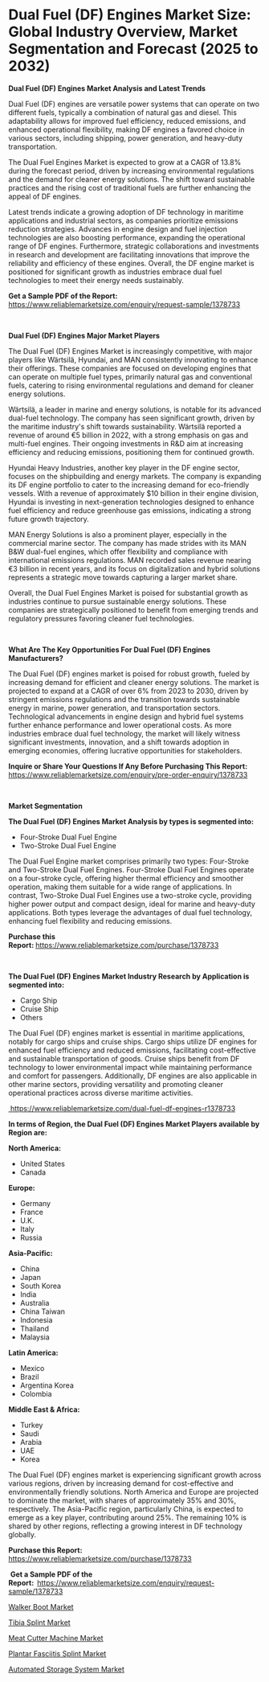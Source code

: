 <p><h1>Dual Fuel (DF) Engines Market Size: Global Industry Overview, Market Segmentation and Forecast (2025 to 2032)</h1></p><p><strong>Dual Fuel (DF) Engines Market Analysis and Latest Trends</strong></p>
<p><p>Dual Fuel (DF) engines are versatile power systems that can operate on two different fuels, typically a combination of natural gas and diesel. This adaptability allows for improved fuel efficiency, reduced emissions, and enhanced operational flexibility, making DF engines a favored choice in various sectors, including shipping, power generation, and heavy-duty transportation. </p><p>The Dual Fuel Engines Market is expected to grow at a CAGR of 13.8% during the forecast period, driven by increasing environmental regulations and the demand for cleaner energy solutions. The shift toward sustainable practices and the rising cost of traditional fuels are further enhancing the appeal of DF engines. </p><p>Latest trends indicate a growing adoption of DF technology in maritime applications and industrial sectors, as companies prioritize emissions reduction strategies. Advances in engine design and fuel injection technologies are also boosting performance, expanding the operational range of DF engines. Furthermore, strategic collaborations and investments in research and development are facilitating innovations that improve the reliability and efficiency of these engines. Overall, the DF engine market is positioned for significant growth as industries embrace dual fuel technologies to meet their energy needs sustainably.</p></p>
<p><strong>Get a Sample PDF of the Report:&nbsp;</strong> <a href="https://www.reliablemarketsize.com/enquiry/request-sample/1378733?utm_campaign=3117&utm_medium=2&utm_source=Github&utm_content=ia&utm_term=11042025&utm_id=dual-fuel-df-engines">https://www.reliablemarketsize.com/enquiry/request-sample/1378733</a></p>
<p>&nbsp;</p>
<p><strong>Dual Fuel (DF) Engines Major Market Players</strong></p>
<p><p>The Dual Fuel (DF) Engines Market is increasingly competitive, with major players like Wärtsilä, Hyundai, and MAN consistently innovating to enhance their offerings. These companies are focused on developing engines that can operate on multiple fuel types, primarily natural gas and conventional fuels, catering to rising environmental regulations and demand for cleaner energy solutions.</p><p>Wärtsilä, a leader in marine and energy solutions, is notable for its advanced dual-fuel technology. The company has seen significant growth, driven by the maritime industry's shift towards sustainability. Wärtsilä reported a revenue of around €5 billion in 2022, with a strong emphasis on gas and multi-fuel engines. Their ongoing investments in R&D aim at increasing efficiency and reducing emissions, positioning them for continued growth.</p><p>Hyundai Heavy Industries, another key player in the DF engine sector, focuses on the shipbuilding and energy markets. The company is expanding its DF engine portfolio to cater to the increasing demand for eco-friendly vessels. With a revenue of approximately $10 billion in their engine division, Hyundai is investing in next-generation technologies designed to enhance fuel efficiency and reduce greenhouse gas emissions, indicating a strong future growth trajectory.</p><p>MAN Energy Solutions is also a prominent player, especially in the commercial marine sector. The company has made strides with its MAN B&W dual-fuel engines, which offer flexibility and compliance with international emissions regulations. MAN recorded sales revenue nearing €3 billion in recent years, and its focus on digitalization and hybrid solutions represents a strategic move towards capturing a larger market share.</p><p>Overall, the Dual Fuel Engines Market is poised for substantial growth as industries continue to pursue sustainable energy solutions. These companies are strategically positioned to benefit from emerging trends and regulatory pressures favoring cleaner fuel technologies.</p></p>
<p>&nbsp;</p>
<p><strong>What Are The Key Opportunities For Dual Fuel (DF) Engines Manufacturers?</strong></p>
<p><p>The Dual Fuel (DF) engines market is poised for robust growth, fueled by increasing demand for efficient and cleaner energy solutions. The market is projected to expand at a CAGR of over 6% from 2023 to 2030, driven by stringent emissions regulations and the transition towards sustainable energy in marine, power generation, and transportation sectors. Technological advancements in engine design and hybrid fuel systems further enhance performance and lower operational costs. As more industries embrace dual fuel technology, the market will likely witness significant investments, innovation, and a shift towards adoption in emerging economies, offering lucrative opportunities for stakeholders.</p></p>
<p><strong>Inquire or Share Your Questions If Any Before Purchasing This Report:</strong> <a href="https://www.reliablemarketsize.com/enquiry/pre-order-enquiry/1378733?utm_campaign=3117&utm_medium=2&utm_source=Github&utm_content=ia&utm_term=11042025&utm_id=dual-fuel-df-engines">https://www.reliablemarketsize.com/enquiry/pre-order-enquiry/1378733</a></p>
<p>&nbsp;</p>
<p><strong>Market Segmentation</strong></p>
<p><strong>The Dual Fuel (DF) Engines Market Analysis by types is segmented into:</strong></p>
<p><ul><li>Four-Stroke Dual Fuel Engine</li><li>Two-Stroke Dual Fuel Engine</li></ul></p>
<p><p>The Dual Fuel Engine market comprises primarily two types: Four-Stroke and Two-Stroke Dual Fuel Engines. Four-Stroke Dual Fuel Engines operate on a four-stroke cycle, offering higher thermal efficiency and smoother operation, making them suitable for a wide range of applications. In contrast, Two-Stroke Dual Fuel Engines use a two-stroke cycle, providing higher power output and compact design, ideal for marine and heavy-duty applications. Both types leverage the advantages of dual fuel technology, enhancing fuel flexibility and reducing emissions.</p></p>
<p><strong>Purchase this Report:&nbsp;</strong><a href="https://www.reliablemarketsize.com/purchase/1378733?utm_campaign=3117&utm_medium=2&utm_source=Github&utm_content=ia&utm_term=11042025&utm_id=dual-fuel-df-engines">https://www.reliablemarketsize.com/purchase/1378733</a></p>
<p>&nbsp;</p>
<p><strong>The Dual Fuel (DF) Engines Market Industry Research by Application is segmented into:</strong></p>
<p><ul><li>Cargo Ship</li><li>Cruise Ship</li><li>Others</li></ul></p>
<p><p>The Dual Fuel (DF) engines market is essential in maritime applications, notably for cargo ships and cruise ships. Cargo ships utilize DF engines for enhanced fuel efficiency and reduced emissions, facilitating cost-effective and sustainable transportation of goods. Cruise ships benefit from DF technology to lower environmental impact while maintaining performance and comfort for passengers. Additionally, DF engines are also applicable in other marine sectors, providing versatility and promoting cleaner operational practices across diverse maritime activities.</p></p>
<p><a href="https://www.reliablemarketsize.com/dual-fuel-df-engines-r1378733?utm_campaign=3117&utm_medium=2&utm_source=Github&utm_content=ia&utm_term=11042025&utm_id=dual-fuel-df-engines">&nbsp;https://www.reliablemarketsize.com/dual-fuel-df-engines-r1378733</a></p>
<p><strong>In terms of Region, the Dual Fuel (DF) Engines Market Players available by Region are:</strong></p>
<p>
    <p> <strong> North America: </strong>
        <ul>
            <li>United States</li>
            <li>Canada</li>
        </ul>
        </p> 
    <p> <strong> Europe: </strong>
        <ul>
            <li>Germany</li>
            <li>France</li>
            <li>U.K.</li>
            <li>Italy</li>
            <li>Russia</li>
        </ul>
        </p> 
    <p> <strong> Asia-Pacific: </strong>
        <ul>
            <li>China</li>
            <li>Japan</li>
            <li>South Korea</li>
            <li>India</li>
            <li>Australia</li>
            <li>China Taiwan</li>
            <li>Indonesia</li>
            <li>Thailand</li>
            <li>Malaysia</li>
        </ul>
        </p> 
    <p> <strong> Latin America: </strong>
        <ul>
            <li>Mexico</li>
            <li>Brazil</li>
            <li>Argentina Korea</li>
            <li>Colombia</li>
        </ul>
        </p> 
    <p> <strong> Middle East & Africa: </strong>
        <ul>
            <li>Turkey</li>
            <li>Saudi</li>
            <li>Arabia</li>
            <li>UAE</li>
            <li>Korea</li>
        </ul>
    </p>
    </p>
<p><p>The Dual Fuel (DF) engines market is experiencing significant growth across various regions, driven by increasing demand for cost-effective and environmentally friendly solutions. North America and Europe are projected to dominate the market, with shares of approximately 35% and 30%, respectively. The Asia-Pacific region, particularly China, is expected to emerge as a key player, contributing around 25%. The remaining 10% is shared by other regions, reflecting a growing interest in DF technology globally.</p></p>
<p><strong>Purchase this Report: </strong><a href="https://www.reliablemarketsize.com/purchase/1378733?utm_campaign=3117&utm_medium=2&utm_source=Github&utm_content=ia&utm_term=11042025&utm_id=dual-fuel-df-engines">https://www.reliablemarketsize.com/purchase/1378733</a></p>
<p>&nbsp;<strong>Get a Sample PDF of the Report:&nbsp;&nbsp;</strong><a href="https://www.reliablemarketsize.com/enquiry/request-sample/1378733?utm_campaign=3117&utm_medium=2&utm_source=Github&utm_content=ia&utm_term=11042025&utm_id=dual-fuel-df-engines">https://www.reliablemarketsize.com/enquiry/request-sample/1378733</a></p>
<p><strong></strong></p>
<p><p><a href="https://www.linkedin.com/pulse/walker-boot-market-report-competitive-insights-149-growth-hurze?utm_campaign=3117&utm_medium=2&utm_source=Github&utm_content=ia&utm_term=11042025&utm_id=dual-fuel-df-engines">Walker Boot Market</a></p><p><a href="https://www.linkedin.com/pulse/understanding-tibia-splint-market-2025-2032-development-sales-lkxbe?utm_campaign=3117&utm_medium=2&utm_source=Github&utm_content=ia&utm_term=11042025&utm_id=dual-fuel-df-engines">Tibia Splint Market</a></p><p><a href="https://github.com/ekerswenzlb0/Market-Research-Report-List-1/blob/main/meat-cutter-machine-market.md?utm_campaign=3117&utm_medium=2&utm_source=Github&utm_content=ia&utm_term=11042025&utm_id=dual-fuel-df-engines">Meat Cutter Machine Market</a></p><p><a href="https://www.linkedin.com/pulse/broad-overview-plantar-fasciitis-splint-market-size-industry-fg1vf?utm_campaign=3117&utm_medium=2&utm_source=Github&utm_content=ia&utm_term=11042025&utm_id=dual-fuel-df-engines">Plantar Fasciitis Splint Market</a></p><p><a href="https://github.com/bhatttutty2p/Market-Research-Report-List-1/blob/main/automated-storage-system-market.md?utm_campaign=3117&utm_medium=2&utm_source=Github&utm_content=ia&utm_term=11042025&utm_id=dual-fuel-df-engines">Automated Storage System Market</a></p></p>